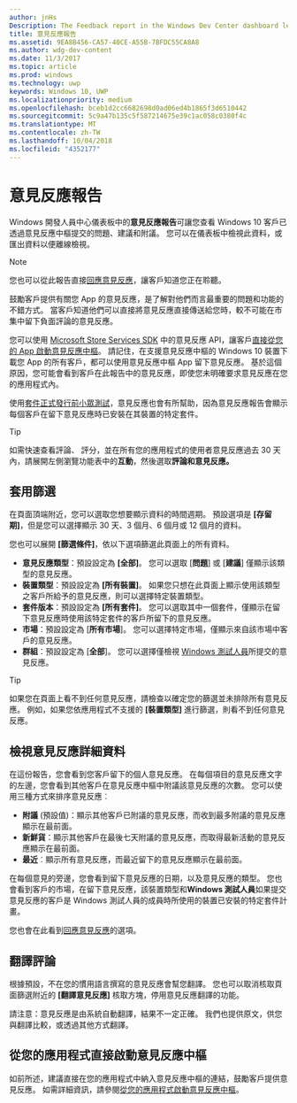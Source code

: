 ```yaml
---
author: jnHs
Description: The Feedback report in the Windows Dev Center dashboard lets you see the problems, suggestions, and upvotes that your Windows 10 customers have submitted through Feedback Hub.
title: 意見反應報告
ms.assetid: 9EA8B456-CA57-40CE-A55B-7BFDC55CA8A8
ms.author: wdg-dev-content
ms.date: 11/3/2017
ms.topic: article
ms.prod: windows
ms.technology: uwp
keywords: Windows 10, UWP
ms.localizationpriority: medium
ms.openlocfilehash: bceb1d2cc6682698d0ad06ed4b1865f3d6510442
ms.sourcegitcommit: 5c9a47b135c5f587214675e39c1ac058c0380f4c
ms.translationtype: MT
ms.contentlocale: zh-TW
ms.lasthandoff: 10/04/2018
ms.locfileid: "4352177"
---
```

# <a name="feedback-report"></a>意見反應報告

Windows 開發人員中心儀表板中的**意見反應報告**可讓您查看 Windows 10 客戶已透過意見反應中樞提交的問題、建議和附議。 您可以在儀表板中檢視此資料，或匯出資料以便離線檢視。

> [!NOTE]
> 您也可以從此報告直接[回應意見反應](respond-to-customer-feedback.md)，讓客戶知道您正在聆聽。

鼓勵客戶提供有關您 App 的意見反應，是了解對他們而言最重要的問題和功能的不錯方式。 當客戶知道他們可以直接將意見反應直接傳送給您時，較不可能在市集中留下負面評論的意見反應。

您可以使用 [Microsoft Store Services SDK](http://aka.ms/store-em-sdk) 中的意見反應 API，讓客戶[直接從您的 App 啟動意見反應中樞](../monetize/launch-feedback-hub-from-your-app.md)。 請記住，在支援意見反應中樞的 Windows 10 裝置下載您 App 的所有客戶，都可以使用意見反應中樞 App 留下意見反應。 基於這個原因，您可能會看到客戶在此報告中的意見反應，即使您未明確要求意見反應在您的應用程式內。

使用[套件正式發行前小眾測試](package-flights.md)，意見反應也會有所幫助，因為意見反應報告會顯示每個客戶在留下意見反應時已安裝在其裝置的特定套件。

> [!TIP]
> 如需快速查看評論、 評分，並在所有您的應用程式的使用者意見反應過去 30 天內，請展開左側瀏覽功能表中的**互動**，然後選取**評論和意見反應。** 


## <a name="apply-filters"></a>套用篩選

在頁面頂端附近，您可以選取您想要顯示資料的時間週期。 預設選項是 **\[存留期\]**，但是您可以選擇顯示 30 天、3 個月、6 個月或 12 個月的資料。

您也可以展開 **\[篩選條件\]**，依以下選項篩選此頁面上的所有資料。

- **意見反應類型**：預設設定為 **\[全部\]**。 您可以選取 [**問題**] 或 [**建議**] 僅顯示該類型的意見反應。
- **裝置類型**：預設設定為 **\[所有裝置\]**。 如果您只想在此頁面上顯示使用該類型之客戶所給予的意見反應，則可以選擇特定裝置類型。
- **套件版本**：預設設定為 **\[所有套件\]**。 您可以選取其中一個套件，僅顯示在留下意見反應時使用該特定套件的客戶所留下的意見反應。
- **市場**：預設設定為 [**所有市場**]。 您可以選擇特定市場，僅顯示來自該市場中客戶的意見反應。
- **群組**：預設設定為 [**全部**]。 您可以選擇僅檢視 [Windows 測試人員](http://insider.windows.com)所提交的意見反應。

> [!TIP]
> 如果您在頁面上看不到任何意見反應，請檢查以確定您的篩選並未排除所有意見反應。 例如，如果您依應用程式不支援的 **\[裝置類型\]** 進行篩選，則看不到任何意見反應。


## <a name="viewing-feedback-details"></a>檢視意見反應詳細資料

在這份報告，您會看到您客戶留下的個人意見反應。 在每個項目的意見反應文字的左邊，您會看到其他客戶在意見反應中樞中附議該意見反應的次數。 您可以使用三種方式來排序意見反應︰

- **附議** (預設值)：顯示其他客戶已附議的意見反應，而收到最多附議的意見反應顯示在最前面。
- **新鮮貨**：顯示其他客戶在最後七天附議的意見反應，而取得最新活動的意見反應顯示在最前面。
- **最近**︰顯示所有意見反應，而最近留下的意見反應顯示在最前面。

在每個意見的旁邊，您會看到留下意見反應的日期，以及意見反應的類型。 您也會看到客戶的市場，在留下意見反應，該裝置類型和**Windows 測試人員**如果提交意見反應的客戶是 Windows 測試人員的成員時所使用的裝置已安裝的特定套件計畫。

您也會在此看到[回應意見反應](respond-to-customer-feedback.md)的選項。


## <a name="translating-feedback"></a>翻譯評論

根據預設，不在您的慣用語言撰寫的意見反應會幫您翻譯。 您也可以取消核取頁面篩選附近的 **\[翻譯意見反應\]** 核取方塊，停用意見反應翻譯的功能。

請注意：意見反應是由系統自動翻譯，結果不一定正確。 我們也提供原文，供您與翻譯比較，或透過其他方式翻譯。


## <a name="launching-feedback-hub-directly-from-your-app"></a>從您的應用程式直接啟動意見反應中樞

如前所述，建議直接在您的應用程式中納入意見反應中樞的連結，鼓勵客戶提供意見反應。 如需詳細資訊，請參閱[從您的應用程式啟動意見反應中樞](../monetize/launch-feedback-hub-from-your-app.md)。
